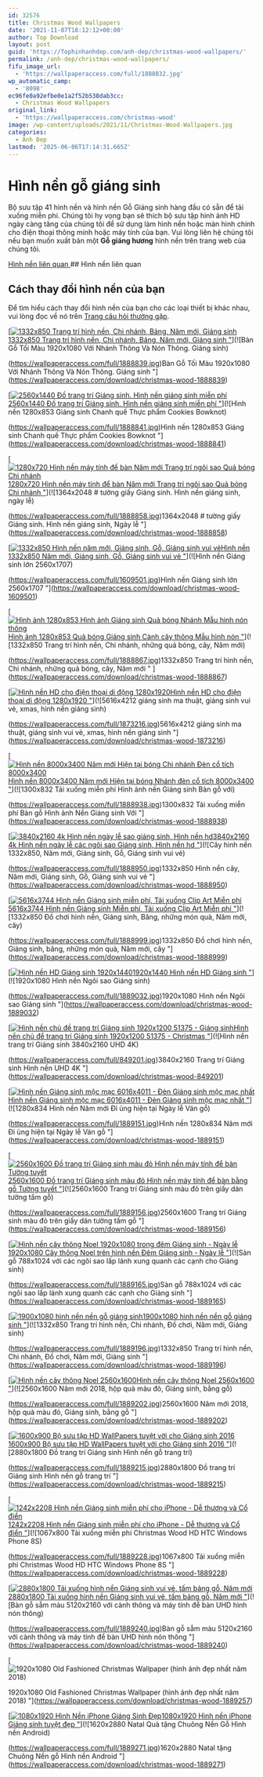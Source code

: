 ```yaml
---
id: 32576
title: Christmas Wood Wallpapers
date: '2021-11-07T18:12:12+00:00'
author: Top Download
layout: post
guid: 'https://Tophinhanhdep.com/anh-dep/christmas-wood-wallpapers/'
permalink: /anh-dep/christmas-wood-wallpapers/
fifu_image_url:
  - 'https://wallpaperaccess.com/full/1888832.jpg'
wp_automatic_camp:
  - '8098'
ec96fe0a92efbe0e1a2f52b538dab3cc:
  - Christmas Wood Wallpapers
original_link:
  - 'https://wallpaperaccess.com/christmas-wood'
image: /wp-content/uploads/2021/11/Christmas-Wood-Wallpapers.jpg
categories:
  - Ảnh Đẹp
lastmod: '2025-06-06T17:14:31.665Z'
---
```

# Hình nền gỗ giáng sinh

Bộ sưu tập 41 hình nền và hình nền Gỗ Giáng sinh hàng đầu có sẵn để tải xuống miễn phí. Chúng tôi hy vọng bạn sẽ thích bộ sưu tập hình ảnh HD ngày càng tăng của chúng tôi để sử dụng làm hình nền hoặc màn hình chính cho điện thoại thông minh hoặc máy tính của bạn. Vui lòng liên hệ chúng tôi nếu bạn muốn xuất bản một **Gỗ giáng hương** hình nền trên trang web của chúng tôi.

[Hình nền liên quan ](#related) ## Hình nền liên quan

## Cách thay đổi hình nền của bạn

Để tìm hiểu cách thay đổi hình nền của bạn cho các loại thiết bị khác nhau, vui lòng đọc về nó trên [Trang câu hỏi thường gặp](https://tophinhanhdep.com/faq/).

  
[[![1332x850 Trang trí hình nền, Chi nhánh, Bảng, Năm mới, Giáng sinh](https://wallpaperaccess.com/full/1888832.jpg)1332x850 Trang trí hình nền, Chi nhánh, Bảng, Năm mới, Giáng sinh "](https://wallpaperaccess.com/download/christmas-wood-1888832)](![Bàn Gỗ Tối Màu 1920x1080 Với Nhánh Thông Và Nón Thông.  Giáng sinh)

(https://wallpaperaccess.com/full/1888839.jpg)Bàn Gỗ Tối Màu 1920x1080 Với Nhánh Thông Và Nón Thông. Giáng sinh "](https://wallpaperaccess.com/download/christmas-wood-1888839)

[[![2560x1440 Đồ trang trí Giáng sinh.  Hình nền giáng sinh miễn phí](https://wallpaperaccess.com/full/1888840.jpg)2560x1440 Đồ trang trí Giáng sinh. Hình nền giáng sinh miễn phí "](https://wallpaperaccess.com/download/christmas-wood-1888840)](![Hình nền 1280x853 Giáng sinh Chanh quế Thực phẩm Cookies Bowknot)

(https://wallpaperaccess.com/full/1888841.jpg)Hình nền 1280x853 Giáng sinh Chanh quế Thực phẩm Cookies Bowknot "](https://wallpaperaccess.com/download/christmas-wood-1888841)

[[![1280x720 Hình nền máy tính để bàn Năm mới Trang trí ngôi sao Quả bóng Chi nhánh](https://wallpaperaccess.com/full/1888857.jpg)1280x720 Hình nền máy tính để bàn Năm mới Trang trí ngôi sao Quả bóng Chi nhánh "](https://wallpaperaccess.com/download/christmas-wood-1888857)](![1364x2048 # tường giấy Giáng sinh.  Hình nền giáng sinh, ngày lễ)

(https://wallpaperaccess.com/full/1888858.jpg)1364x2048 # tường giấy Giáng sinh. Hình nền giáng sinh, Ngày lễ "](https://wallpaperaccess.com/download/christmas-wood-1888858)

[[![1332x850 Hình nền năm mới, Giáng sinh, Gỗ, Giáng sinh vui vẻ](https://wallpaperaccess.com/full/1888859.jpg)Hình nền 1332x850 Năm mới, Giáng sinh, Gỗ, Giáng sinh vui vẻ "](https://wallpaperaccess.com/download/christmas-wood-1888859)](![Hình nền Giáng sinh lớn 2560x1707)

(https://wallpaperaccess.com/full/1609501.jpg)Hình nền Giáng sinh lớn 2560x1707 "](https://wallpaperaccess.com/download/christmas-wood-1609501)

[[![Hình ảnh 1280x853 Hình ảnh Giáng sinh Quả bóng Nhánh Mẫu hình nón thông](https://wallpaperaccess.com/full/1888863.jpg)Hình ảnh 1280x853 Quả bóng Giáng sinh Cành cây thông Mẫu hình nón "](https://wallpaperaccess.com/download/christmas-wood-1888863)](![1332x850 Trang trí hình nền, Chi nhánh, những quả bóng, cây, Năm mới)

(https://wallpaperaccess.com/full/1888867.jpg)1332x850 Trang trí hình nền, Chi nhánh, những quả bóng, cây, Năm mới " ](https://wallpaperaccess.com/download/christmas-wood-1888867)

[[![Hình nền HD cho điện thoại di động 1280x1920](https://wallpaperaccess.com/full/1888868.jpg)Hình nền HD cho điện thoại di động 1280x1920 "](https://wallpaperaccess.com/download/christmas-wood-1888868)](![5616x4212 giáng sinh ma thuật, giáng sinh vui vẻ, xmas, hình nền giáng sinh)

(https://wallpaperaccess.com/full/1873216.jpg)5616x4212 giáng sinh ma thuật, giáng sinh vui vẻ, xmas, hình nền giáng sinh "](https://wallpaperaccess.com/download/christmas-wood-1873216)

[[![Hình nền 8000x3400 Năm mới Hiện tại bóng Chi nhánh Đèn cổ tích 8000x3400](https://wallpaperaccess.com/full/1888872.jpg)Hình nền 8000x3400 Năm mới Hiện tại bóng Nhánh đèn cổ tích 8000x3400 "](https://wallpaperaccess.com/download/christmas-wood-1888872)](![1300x832 Tải xuống miễn phí Hình ảnh nền Giáng sinh Bàn gỗ với)

(https://wallpaperaccess.com/full/1888938.jpg)1300x832 Tải xuống miễn phí Bàn gỗ Hình ảnh Nền Giáng sinh Với "](https://wallpaperaccess.com/download/christmas-wood-1888938)

[[![3840x2160 4k Hình nền ngày lễ sao giáng sinh, Hình nền hd](https://wallpaperaccess.com/full/1888940.jpg)3840x2160 4k Hình nền ngày lễ các ngôi sao Giáng sinh, Hình nền hd "](https://wallpaperaccess.com/download/christmas-wood-1888940)](![Cây hình nền 1332x850, Năm mới, Giáng sinh, Gỗ, Giáng sinh vui vẻ)

(https://wallpaperaccess.com/full/1888950.jpg)1332x850 Hình nền cây, Năm mới, Giáng sinh, Gỗ, Giáng sinh vui vẻ "](https://wallpaperaccess.com/download/christmas-wood-1888950)

[[![5616x3744 Hình nền Giáng sinh miễn phí, Tải xuống Clip Art Miễn phí](https://wallpaperaccess.com/full/1888964.jpg)5616x3744 Hình nền Giáng sinh Miễn phí, Tải xuống Clip Art Miễn phí "](https://wallpaperaccess.com/download/christmas-wood-1888964)](![1332x850 Đồ chơi hình nền, Giáng sinh, Băng, những món quà, Năm mới, cây)

(https://wallpaperaccess.com/full/1888999.jpg)1332x850 Đồ chơi hình nền, Giáng sinh, băng, những món quà, Năm mới, cây "](https://wallpaperaccess.com/download/christmas-wood-1888999)

[[![Hình nền HD Giáng sinh 1920x1440](https://wallpaperaccess.com/full/1889026.jpg)1920x1440 Hình nền HD Giáng sinh "](https://wallpaperaccess.com/download/christmas-wood-1889026)](![1920x1080 Hình nền Ngôi sao Giáng sinh)

(https://wallpaperaccess.com/full/1889032.jpg)1920x1080 Hình nền Ngôi sao Giáng sinh "](https://wallpaperaccess.com/download/christmas-wood-1889032)

[[![Hình nền chủ đề trang trí Giáng sinh 1920x1200 51375 - Giáng sinh](https://wallpaperaccess.com/full/1693576.jpg)Hình nền chủ đề trang trí Giáng sinh 1920x1200 51375 - Christmas "](https://wallpaperaccess.com/download/christmas-wood-1693576)](![Hình nền trang trí Giáng sinh 3840x2160 UHD 4K)

(https://wallpaperaccess.com/full/849201.jpg)3840x2160 Trang trí Giáng sinh Hình nền UHD 4K "](https://wallpaperaccess.com/download/christmas-wood-849201)

[[![Hình nền Giáng sinh mộc mạc 6016x4011 - Đèn Giáng sinh mộc mạc nhất](https://wallpaperaccess.com/full/811760.jpg)Hình nền Giáng sinh mộc mạc 6016x4011 - Đèn Giáng sinh mộc mạc nhất "](https://wallpaperaccess.com/download/christmas-wood-811760)](![1280x834 Hình nền Năm mới Đi ủng hiện tại Ngày lễ Ván gỗ)

(https://wallpaperaccess.com/full/1889151.jpg)Hình nền 1280x834 Năm mới Đi ủng hiện tại Ngày lễ Ván gỗ "](https://wallpaperaccess.com/download/christmas-wood-1889151)

[[![2560x1600 Đồ trang trí Giáng sinh màu đỏ Hình nền máy tính để bàn Tường tuyết](https://wallpaperaccess.com/full/1889155.jpg)2560x1600 Đồ trang trí Giáng sinh màu đỏ Hình nền máy tính để bàn bằng gỗ Tường tuyết "](https://wallpaperaccess.com/download/christmas-wood-1889155)](![2560x1600 Trang trí Giáng sinh màu đỏ trên giấy dán tường tấm gỗ)

(https://wallpaperaccess.com/full/1889156.jpg)2560x1600 Trang trí Giáng sinh màu đỏ trên giấy dán tường tấm gỗ "](https://wallpaperaccess.com/download/christmas-wood-1889156)

[[![Hình nền cây thông Noel 1920x1080 trong đêm Giáng sinh - Ngày lễ](https://wallpaperaccess.com/full/1367457.jpg)1920x1080 Cây thông Noel trên hình nền Đêm Giáng sinh - Ngày lễ "](https://wallpaperaccess.com/download/christmas-wood-1367457)](![Sàn gỗ 788x1024 với các ngôi sao lấp lánh xung quanh các cạnh cho Giáng sinh)

(https://wallpaperaccess.com/full/1889165.jpg)Sàn gỗ 788x1024 với các ngôi sao lấp lánh xung quanh các cạnh cho Giáng sinh "](https://wallpaperaccess.com/download/christmas-wood-1889165)

[[![1900x1080 hình nền nền gỗ giáng sinh](https://wallpaperaccess.com/full/1889175.jpg)1900x1080 hình nền nền gỗ giáng sinh "](https://wallpaperaccess.com/download/christmas-wood-1889175)](![1332x850 Trang trí hình nền, Chi nhánh, Đồ chơi, Năm mới, Giáng sinh)

(https://wallpaperaccess.com/full/1889196.jpg)1332x850 Trang trí hình nền, Chi nhánh, Đồ chơi, Năm mới, Giáng sinh "](https://wallpaperaccess.com/download/christmas-wood-1889196)

[[![Hình nền cây thông Noel 2560x1600](https://wallpaperaccess.com/full/975474.jpg)Hình nền cây thông Noel 2560x1600 "](https://wallpaperaccess.com/download/christmas-wood-975474)](![2560x1600 Năm mới 2018, hộp quà màu đỏ, Giáng sinh, bằng gỗ)

(https://wallpaperaccess.com/full/1889202.jpg)2560x1600 Năm mới 2018, hộp quà màu đỏ, Giáng sinh, bằng gỗ "](https://wallpaperaccess.com/download/christmas-wood-1889202)

[[![1600x900 Bộ sưu tập HD WallPapers tuyệt vời cho Giáng sinh 2016](https://wallpaperaccess.com/full/1889209.jpg)1600x900 Bộ sưu tập HD WallPapers tuyệt vời cho Giáng sinh 2016 "](https://wallpaperaccess.com/download/christmas-wood-1889209)](![2880x1800 Đồ trang trí Giáng sinh Hình nền gỗ trang trí)

(https://wallpaperaccess.com/full/1889215.jpg)2880x1800 Đồ trang trí Giáng sinh Hình nền gỗ trang trí "](https://wallpaperaccess.com/download/christmas-wood-1889215)

[[![1242x2208 Hình nền Giáng sinh miễn phí cho iPhone - Dễ thương và Cổ điển](https://wallpaperaccess.com/full/1286833.png)1242x2208 Hình nền Giáng sinh miễn phí cho iPhone - Dễ thương và Cổ điển "](https://wallpaperaccess.com/download/christmas-wood-1286833)](![1067x800 Tải xuống miễn phí Christmas Wood HD HTC Windows Phone 8S)

(https://wallpaperaccess.com/full/1889228.jpg)1067x800 Tải xuống miễn phí Christmas Wood HD HTC Windows Phone 8S "](https://wallpaperaccess.com/download/christmas-wood-1889228)

[[![2880x1800 Tải xuống hình nền Giáng sinh vui vẻ, tấm bảng gỗ, Năm mới](https://wallpaperaccess.com/full/1889230.jpg)2880x1800 Tải xuống hình nền Giáng sinh vui vẻ, tấm bảng gỗ, Năm mới "](https://wallpaperaccess.com/download/christmas-wood-1889230)](![Bàn gỗ sẫm màu 5120x2160 với cành thông và máy tính để bàn UHD hình nón thông)

(https://wallpaperaccess.com/full/1889240.jpg)Bàn gỗ sẫm màu 5120x2160 với cành thông và máy tính để bàn UHD hình nón thông "](https://wallpaperaccess.com/download/christmas-wood-1889240)

[![1920x1080 Old Fashioned Christmas Wallpaper (hình ảnh đẹp nhất năm 2018)](https://wallpaperaccess.com/full/1889257.jpg)

1920x1080 Old Fashioned Christmas Wallpaper (hình ảnh đẹp nhất năm 2018) "](https://wallpaperaccess.com/download/christmas-wood-1889257)

[[![1080x1920 Hình Nền iPhone Giáng Sinh Đẹp](https://wallpaperaccess.com/full/1889269.jpg)1080x1920 Hình nền iPhone Giáng sinh tuyệt đẹp "](https://wallpaperaccess.com/download/christmas-wood-1889269)](![1620x2880 Natal Quà tặng Chuông Nền Gỗ Hình nền Android)

(https://wallpaperaccess.com/full/1889271.jpg)1620x2880 Natal tặng Chuông Nền gỗ Hình nền Android "](https://wallpaperaccess.com/download/christmas-wood-1889271)
